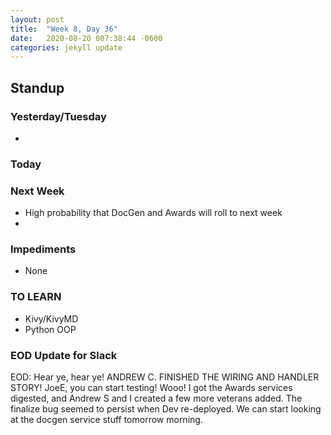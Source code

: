 ```yaml
---
layout: post
title:  "Week 8, Day 36"
date:   2020-08-20 007:38:44 -0600
categories: jekyll update
---
```


## Standup

### Yesterday/Tuesday
* 

### Today

### Next Week
*  High probability that DocGen and Awards will roll to next week
*  

### Impediments
* None

### TO LEARN
* Kivy/KivyMD
* Python OOP

### EOD Update for Slack

EOD: Hear ye, hear ye! ANDREW C. FINISHED THE WIRING AND HANDLER STORY! JoeE, you can start testing! Wooo!
I got the Awards services digested, and Andrew S and I created a few more veterans added. The finalize bug seemed to persist when Dev re-deployed. We can start looking at the docgen service stuff tomorrow morning.